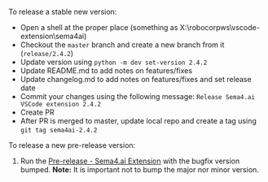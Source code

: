 To release a stable new version:

- Open a shell at the proper place (something as X:\robocorpws\vscode-extension\sema4ai)
- Checkout the `master` branch and create a new branch from it (`release/2.4.2`)
- Update version using `python -m dev set-version 2.4.2`
- Update README.md to add notes on features/fixes
- Update changelog.md to add notes on features/fixes and set release date
- Commit your changes using the following message: `Release Sema4.ai VSCode extension 2.4.2`
- Create PR
- After PR is merged to master, update local repo and create a tag using `git tag sema4ai-2.4.2`

To release a new pre-release version:

1. Run the [Pre-release - Sema4.ai Extension](https://github.com/Sema4AI/vscode-extension/actions/workflows/pre-release-robocorp-code.yml) with the bugfix version bumped.
   **Note:** It is important not to bump the major nor minor version.
